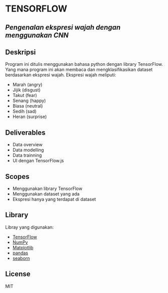 # TENSORFLOW
## _Pengenalan ekspresi wajah dengan menggunakan CNN_

## Deskripsi
Program ini ditulis menggunakan bahasa python dengan library TensorFlow. Yang mana program ini akan membaca dan mengklasifikasikan dataset berdasarkan ekspresi wajah. Ekspresi wajah meliputi:
- Marah (angry)
- Jijik (disgust)
- Takut (fear)
- Senang (happy)
- Biasa (neutral)
- Sedih (sad)
- Heran (surprise)

## Deliverables
- Data overview
- Data modelling
- Data trainning
- UI dengan TensorFlow.js

## Scopes
- Menggunakan library TensorFlow
- Menggunakan dataset yang ada
- Ekspresi hanya yang terdapat di dataset

## Library
Libray yang digunakan:
- [TensorFlow]
- [NumPy]
- [Matplotlib]
- [pandas]
- [seaborn]

## License
MIT

   [TensorFlow]: <https://www.tensorflow.org/learn>
   [NumPy]: <https://numpy.org/doc/stable/>
   [Matplotlib]: <https://matplotlib.org/stable/index.html>
   [pandas]: <https://pandas.pydata.org/docs/>
   [seaborn]: <https://seaborn.pydata.org/tutorial.html>
